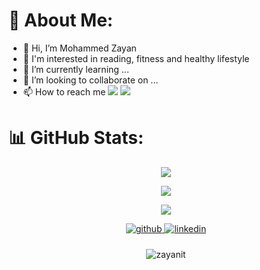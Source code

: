 # 💫 About Me:
- 👋 Hi, I’m Mohammed Zayan
- 👀 I'm interested in reading, fitness and healthy lifestyle
- 🌱 I’m currently learning ...
- 💞️ I’m looking to collaborate on ...
- 📫 How to reach me [<img src="https://img.icons8.com/doodle/16/000000/linkedin-circled.png"/>](https://www.linkedin.com/in/zayanit/)  [<img src="https://img.icons8.com/doodle/16/000000/twitter-squared.png"/>](https://twitter.com/zayan_it)

<!---
zayanit/zayanit is a ✨ special ✨ repository because its `README.md` (this file) appears on your GitHub profile.
You can click the Preview link to take a look at your changes.
--->
# 📊 GitHub Stats:
<div align="center">
<p> <a href=""> <img align="center" src="https://github-readme-stats.vercel.app/api?username=zayanit&theme=radical&hide_border=false&include_all_commits=false&count_private=false"/> </a>
</p>

<!-- [![Abdo's GitHub stats](https://github-readme-stats.vercel.app/api?username=zayanit&show_icons=true&theme=radical)](https://github.com/abdozayan/github-readme-stats) -->

<!-- <p><a href=""><img align="center" src="https://github-readme-streak-stats.herokuapp.com/?user=zayanit&theme=radical&hide_border=false"/> </a></p> -->

<p>
<a href="https://github.com/zayanit">
    <img src="https://github-readme-streak-stats.herokuapp.com/?user=zayanit&theme=dark&background=0D1117&stroke=0000&ring=58A6FF&fire=58A6FF&currStreakNum=58A6FF&sideNums=58A6FF&currStreakLabel=58A6FF&sideLabels=58A6FF&dates=58A6FF">
</a></p>

<p><a href=""><img align="center" src="https://github-readme-stats-sigma-five.vercel.app/api/top-langs/?username=zayanit&theme=react&line_height=40&hide=css""/> </a></p>

<!-- [![Top Langs](https://github-readme-stats.vercel.app/api/top-langs/?username=zayanit&layout=compact&theme=radical)](https://github.com/abdozayan/github-readme-stats) -->

<div align="center">
<a href="https://github.com/zayanit" target="_blank">
<img src=https://img.shields.io/badge/github-%2324292e.svg?&style=for-the-badge&logo=github&logoColor=white alt=github style="margin-bottom: 10px;" />
</a>
<a href="https://www.linkedin.com/in/zayanit/" target="_blank">
<img src=https://img.shields.io/badge/linkedin-%231E77B5.svg?&style=for-the-badge&logo=linkedin&logoColor=white alt=linkedin style="margin-bottom: 10px;" />
</a>
<p align="center"> <img src="https://komarev.com/ghpvc/?username=zayanit&label=Profile%20views&color=0e75b6&style=flat" alt="zayanit" /> </p>
</div>
